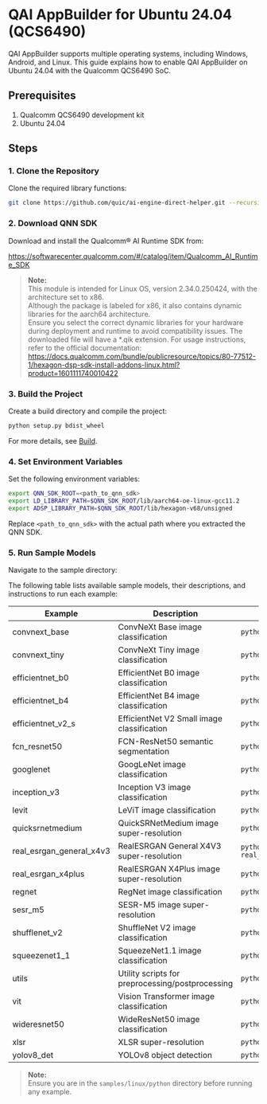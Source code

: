 # QAI AppBuilder for Ubuntu 24.04 (QCS6490)

QAI AppBuilder supports multiple operating systems, including Windows, Android, and Linux. This guide explains how to enable QAI AppBuilder on Ubuntu 24.04 with the Qualcomm QCS6490 SoC.

## Prerequisites
1. Qualcomm QCS6490 development kit
2. Ubuntu 24.04

## Steps

### 1. Clone the Repository
Clone the required library functions:
```bash
git clone https://github.com/quic/ai-engine-direct-helper.git --recursive
```

### 2. Download QNN SDK
Download and install the Qualcomm® AI Runtime SDK from:

https://softwarecenter.qualcomm.com/#/catalog/item/Qualcomm_AI_Runtime_SDK

> **Note:**  
> This module is intended for Linux OS, version 2.34.0.250424, with the architecture set to x86.  
> Although the package is labeled for x86, it also contains dynamic libraries for the aarch64 architecture.  
> Ensure you select the correct dynamic libraries for your hardware during deployment and runtime to avoid compatibility issues.
> The downloaded file will have a *.qik extension. For usage instructions, refer to the official documentation:  
> https://docs.qualcomm.com/bundle/publicresource/topics/80-77512-1/hexagon-dsp-sdk-install-addons-linux.html?product=1601111740010422

### 3. Build the Project
Create a build directory and compile the project:
```bash
python setup.py bdist_wheel
```
For more details, see [Build](../BUILD.md).

### 4. Set Environment Variables
Set the following environment variables:
```bash
export QNN_SDK_ROOT=<path_to_qnn_sdk>
export LD_LIBRARY_PATH=$QNN_SDK_ROOT/lib/aarch64-oe-linux-gcc11.2
export ADSP_LIBRARY_PATH=$QNN_SDK_ROOT/lib/hexagon-v68/unsigned
```
Replace `<path_to_qnn_sdk>` with the actual path where you extracted the QNN SDK.


### 5. Run Sample Models
Navigate to the sample directory:

The following table lists available sample models, their descriptions, and instructions to run each example:

| Example                | Description                                   | How to Run                                      |
|------------------------|-----------------------------------------------|-------------------------------------------------|
| convnext_base          | ConvNeXt Base image classification            | `python convnext_base/convnext_base.py`         |
| convnext_tiny          | ConvNeXt Tiny image classification            | `python convnext_tiny/convnext_tiny.py`         |
| efficientnet_b0        | EfficientNet B0 image classification          | `python efficientnet_b0/efficientnet_b0.py`     |
| efficientnet_b4        | EfficientNet B4 image classification          | `python efficientnet_b4/efficientnet_b4.py`     |
| efficientnet_v2_s      | EfficientNet V2 Small image classification    | `python efficientnet_v2_s/efficientnet_v2_s.py` |
| fcn_resnet50           | FCN-ResNet50 semantic segmentation            | `python fcn_resnet50/fcn_resnet50.py`           |
| googlenet              | GoogLeNet image classification                | `python googlenet/googlenet.py`                 |
| inception_v3           | Inception V3 image classification             | `python inception_v3/inception_v3.py`           |
| levit                  | LeViT image classification                    | `python levit/levit.py`                         |
| quicksrnetmedium       | QuickSRNetMedium image super-resolution       | `python quicksrnetmedium/quicksrnetmedium.py`   |
| real_esrgan_general_x4v3 | RealESRGAN General X4V3 super-resolution   | `python real_esrgan_general_x4v3/real_esrgan_general_x4v3.py` |
| real_esrgan_x4plus     | RealESRGAN X4Plus image super-resolution      | `python real_esrgan_x4plus/real_esrgan_x4plus.py` |
| regnet                 | RegNet image classification                   | `python regnet/regnet.py`                       |
| sesr_m5                | SESR-M5 image super-resolution                | `python sesr_m5/sesr_m5.py`                     |
| shufflenet_v2          | ShuffleNet V2 image classification            | `python shufflenet_v2/shufflenet_v2.py`         |
| squeezenet1_1          | SqueezeNet1.1 image classification            | `python squeezenet1_1/squeezenet1_1.py`         |
| utils                  | Utility scripts for preprocessing/postprocessing | `python utils/utils.py`                      |
| vit                    | Vision Transformer image classification       | `python vit/vit.py`                             |
| wideresnet50           | WideResNet50 image classification             | `python wideresnet50/wideresnet50.py`           |
| xlsr                   | XLSR super-resolution                       | `python xlsr/xlsr.py`                           |
| yolov8_det             | YOLOv8 object detection                       | `python yolov8_det/yolov8_det.py`               |

> **Note:**  
> Ensure you are in the `samples/linux/python` directory before running any example.